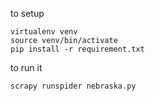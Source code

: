 to setup
```
virtualenv venv
source venv/bin/activate
pip install -r requirement.txt
```

to run it
```
scrapy runspider nebraska.py
```
